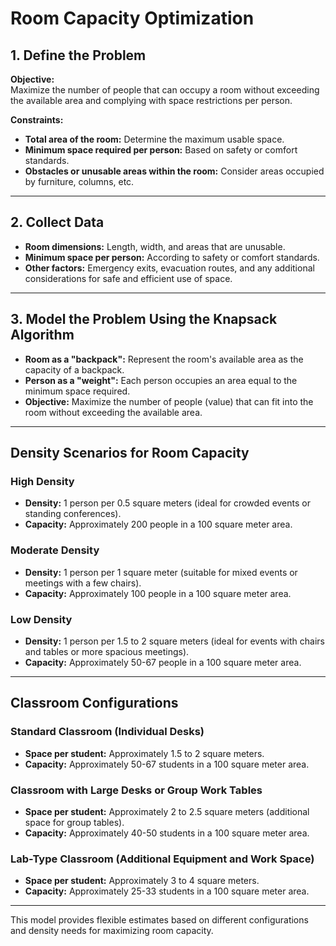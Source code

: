 # Room Capacity Optimization

## 1. Define the Problem

**Objective:**  
Maximize the number of people that can occupy a room without exceeding the available area and complying with space restrictions per person.

**Constraints:**

- **Total area of the room:** Determine the maximum usable space.
- **Minimum space required per person:** Based on safety or comfort standards.
- **Obstacles or unusable areas within the room:** Consider areas occupied by furniture, columns, etc.

---

## 2. Collect Data

- **Room dimensions:** Length, width, and areas that are unusable.
- **Minimum space per person:** According to safety or comfort standards.
- **Other factors:** Emergency exits, evacuation routes, and any additional considerations for safe and efficient use of space.

---

## 3. Model the Problem Using the Knapsack Algorithm

- **Room as a "backpack":** Represent the room's available area as the capacity of a backpack.
- **Person as a "weight":** Each person occupies an area equal to the minimum space required.
- **Objective:** Maximize the number of people (value) that can fit into the room without exceeding the available area.

---

## Density Scenarios for Room Capacity

### High Density

- **Density:** 1 person per 0.5 square meters (ideal for crowded events or standing conferences).
- **Capacity:** Approximately 200 people in a 100 square meter area.

### Moderate Density

- **Density:** 1 person per 1 square meter (suitable for mixed events or meetings with a few chairs).
- **Capacity:** Approximately 100 people in a 100 square meter area.

### Low Density

- **Density:** 1 person per 1.5 to 2 square meters (ideal for events with chairs and tables or more spacious meetings).
- **Capacity:** Approximately 50-67 people in a 100 square meter area.

---

## Classroom Configurations

### Standard Classroom (Individual Desks)

- **Space per student:** Approximately 1.5 to 2 square meters.
- **Capacity:** Approximately 50-67 students in a 100 square meter area.

### Classroom with Large Desks or Group Work Tables

- **Space per student:** Approximately 2 to 2.5 square meters (additional space for group tables).
- **Capacity:** Approximately 40-50 students in a 100 square meter area.

### Lab-Type Classroom (Additional Equipment and Work Space)

- **Space per student:** Approximately 3 to 4 square meters.
- **Capacity:** Approximately 25-33 students in a 100 square meter area.

---

This model provides flexible estimates based on different configurations and density needs for maximizing room capacity.
